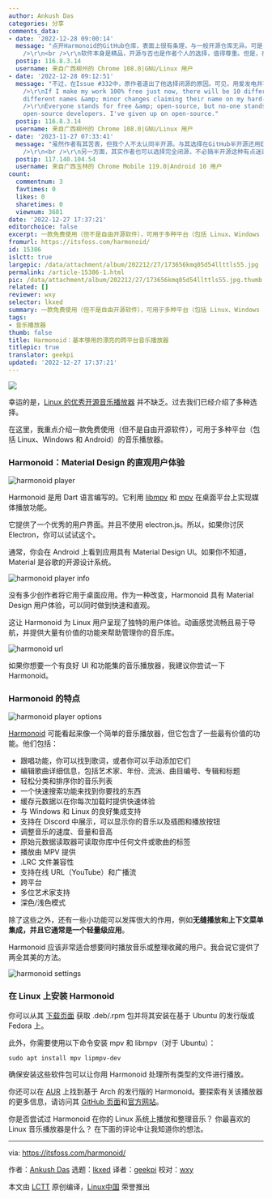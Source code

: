 ```yaml
---
author: Ankush Das
categories: 分享
comments_data:
- date: '2022-12-28 09:00:14'
  message: "点开Harmonoid的GitHub仓库，表面上很有条理，与一般开源仓库无异。可是，我发现了EULA，以及一堆二进制文件，显然是闭源软件。Issues列表里（#179），有感兴趣的用户想自行编译，却没法下载部分依赖库，结果作者明确表示那些依赖库不会开源。<br
    />\r\n<br />\r\n软件本身是精品，开源与否也是作者个人的选择，值得尊重。但是，在GitHub上发布闭源软件，我觉得并不是很妥当，感觉作者只是为了利用GitHub的社区资源罢了（例如把Issues当论坛用）。"
  postip: 116.8.3.14
  username: 来自广西柳州的 Chrome 108.0|GNU/Linux 用户
- date: '2022-12-28 09:12:51'
  message: "不过，在Issue #332中，原作者道出了他选择闭源的原因。可见，用爱发电并不是容易的事情，而且他不希望自己的成果被盗取：<br />\r\n<br
    />\r\nIf I make my work 100% free just now, there will be 10 different forks with
    different names &amp; minor changes claiming their name on my hard-work.<br />\r\n<br
    />\r\nEveryone stands for free &amp; open-source, but no-one stands for free &amp;
    open-source developers. I've given up on open-source."
  postip: 116.8.3.14
  username: 来自广西柳州的 Chrome 108.0|GNU/Linux 用户
- date: '2023-11-27 07:33:41'
  message: "虽然作者有其苦衷，但我个人不太认同半开源。与其选择在GitHub半开源还用EULA的Harmonoid，不如选择Spotify、网易云这样的商业音乐应用。<br
    />\r\n<br />\r\n另一方面，其实作者也可以选择完全闭源，不必搞半开源这种有点迷惑的操作。"
  postip: 117.140.104.54
  username: 来自广西玉林的 Chrome Mobile 119.0|Android 10 用户
count:
  commentnum: 3
  favtimes: 0
  likes: 0
  sharetimes: 0
  viewnum: 3681
date: '2022-12-27 17:37:21'
editorchoice: false
excerpt: 一款免费使用（但不是自由开源软件），可用于多种平台（包括 Linux、Windows 和 Android）的音乐播放器。
fromurl: https://itsfoss.com/harmonoid/
id: 15386
islctt: true
largepic: /data/attachment/album/202212/27/173656kmq05d54llttls55.jpg
permalink: /article-15386-1.html
pic: /data/attachment/album/202212/27/173656kmq05d54llttls55.jpg.thumb.jpg
related: []
reviewer: wxy
selector: lkxed
summary: 一款免费使用（但不是自由开源软件），可用于多种平台（包括 Linux、Windows 和 Android）的音乐播放器。
tags:
- 音乐播放器
thumb: false
title: Harmonoid：基本够用的漂亮的跨平台音乐播放器
titlepic: true
translator: geekpi
updated: '2022-12-27 17:37:21'
---
```


![](/data/attachment/album/202212/27/173656kmq05d54llttls55.jpg)


幸运的是，[Linux 的优秀开源音乐播放器](https://itsfoss.com/best-music-players-linux/) 并不缺乏。过去我们已经介绍了多种选择。


在这里，我重点介绍一款免费使用（但不是自由开源软件），可用于多种平台（包括 Linux、Windows 和 Android）的音乐播放器。


### Harmonoid：Material Design 的直观用户体验


![harmonoid player](/data/attachment/album/202212/27/173721q24r46ypryr42nkg.png)


Harmonoid 是用 Dart 语言编写的。它利用 [libmpv](https://github.com/mpv-player/mpv/tree/master/libmpv) 和 [mpv](https://mpv.io) 在桌面平台上实现媒体播放功能。


它提供了一个优秀的用户界面。并且不使用 electron.js。所以，如果你讨厌 Electron，你可以试试这个。


通常，你会在 Android 上看到应用具有 Material Design UI。如果你不知道，Material 是谷歌的开源设计系统。


![harmonoid player info](/data/attachment/album/202212/27/173721t5j8v1t51vgkm0oe.png)


没有多少创作者将它用于桌面应用。作为一种改变，Harmonoid 具有 Material Design 用户体验，可以同时做到快速和直观。


这让 Harmonoid 为 Linux 用户呈现了独特的用户体验。动画感觉流畅且易于导航，并提供大量有价值的功能来帮助管理你的音乐库。


![harmonoid url](/data/attachment/album/202212/27/173722hbxf7srpd7q7x3b3.png)


如果你想要一个有良好 UI 和功能集的音乐播放器，我建议你尝试一下 Harmonoid。


### Harmonoid 的特点


![harmonoid player options](/data/attachment/album/202212/27/173722apx5wtpmtz45ftfu.png)


[Harmonoid](https://harmonoid.com) 可能看起来像一个简单的音乐播放器，但它包含了一些最有价值的功能。他们包括：


* 跟唱功能，你可以找到歌词，或者你可以手动添加它们
* 编辑歌曲详细信息，包括艺术家、年份、流派、曲目编号、专辑和标题
* 轻松分类和排序你的音乐列表
* 一个快速搜索功能来找到你要找的东西
* 缓存元数据以在你每次加载时提供快速体验
* 与 Windows 和 Linux 的良好集成支持
* 支持在 Discord 中展示，可以显示你的音乐以及插图和播放按钮
* 调整音乐的速度、音量和音高
* 原始元数据读取器可读取你库中任何文件或歌曲的标签
* 播放由 MPV 提供
* .LRC 文件兼容性
* 支持在线 URL（YouTube）和广播流
* 跨平台
* 多位艺术家支持
* 深色/浅色模式


除了这些之外，还有一些小功能可以发挥很大的作用，例如**无缝播放和上下文菜单集成，并且它通常是一个轻量级应用**。


Harmonoid 应该非常适合想要同时播放音乐或整理收藏的用户。我会说它提供了两全其美的方法。


![harmonoid settings](/data/attachment/album/202212/27/173723gx9mi5xo4hh56909.png)


### 在 Linux 上安装 Harmonoid


你可以从其 [下载页面](https://harmonoid.com/downloads) 获取 .deb/.rpm 包并将其安装在基于 Ubuntu 的发行版或 Fedora 上。


此外，你需要使用以下命令安装 mpv 和 libmpv（对于 Ubuntu）：



```
sudo apt install mpv lipmpv-dev

```

确保安装这些软件包可以让你用 Harmonoid 处理所有类型的文件进行播放。


你还可以在 [AUR](https://aur.archlinux.org/packages/harmonoid-bin) 上找到基于 Arch 的发行版的 Harmonoid。要探索有关该播放器的更多信息，请访问其 [GitHub 页面](https://github.com/harmonoid/harmonoid)和[官方网站](https://harmonoid.com)。


你是否尝试过 Harmonoid 在你的 Linux 系统上播放和整理音乐？ 你最喜欢的 Linux 音乐播放器是什么？ 在下面的评论中让我知道你的想法。




---


via: <https://itsfoss.com/harmonoid/>


作者：[Ankush Das](https://itsfoss.com/author/ankush/) 选题：[lkxed](https://github.com/lkxed) 译者：[geekpi](https://github.com/geekpi) 校对：[wxy](https://github.com/wxy)


本文由 [LCTT](https://github.com/LCTT/TranslateProject) 原创编译，[Linux中国](https://linux.cn/) 荣誉推出